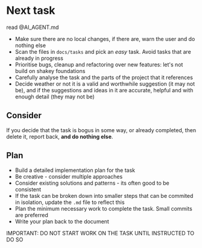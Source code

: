 # Next task

read @AI_AGENT.md

- Make sure there are no local changes, if there are, warn the user and do nothing else
- Scan the files in `docs/tasks` and pick an _easy_ task. Avoid tasks that are already in progress
- Prioritise bugs, cleanup and refactoring over new features: let's not build on shakey foundations
- Carefully analyse the task and the parts of the project that it references
- Decide weather or not it is a valid and worthwhile suggestion (it may not be), and if the suggestions and ideas in it are accurate, helpful and with enough detail (they may not be)

## Consider
If you decide that the task is bogus in some way, or already completed, then delete it, report back, **and do nothing else**.

## Plan
- Build a detailed implementation plan for the task
- Be creative - consider multiple approaches
- Consider existing solutions and patterns - its often good to be consistent
- If the task can be broken down into smaller steps that can be commited in isolation, update the `.md` file to reflect this
- Plan the minimum necessary work to complete the task. Small commits are preferred
- Write your plan back to the document

IMPORTANT: DO NOT START WORK ON THE TASK UNTIL INSTRUCTED TO DO SO
